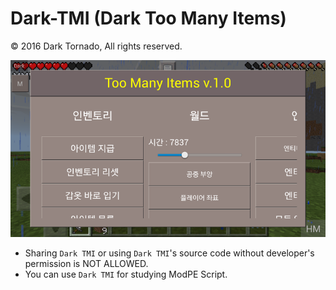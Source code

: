 # Dark-TMI (Dark Too Many Items)

© 2016 Dark Tornado, All rights reserved.

![image](https://raw.githubusercontent.com/DarkTornado/Dark-TMI/master/ScreenShot.png)

* Sharing `Dark TMI` or using `Dark TMI`'s source code without developer's permission is NOT ALLOWED.
* You can use `Dark TMI` for studying ModPE Script.
